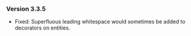 ### Version 3.3.5

- Fixed: Superfluous leading whitespace would sometimes be added to decorators on entities.
